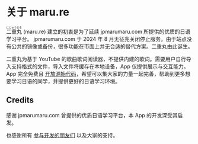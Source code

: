 # 关于 maru.re

<ruby font-jp-serif><rb>二重丸</rb><rt>にじゅうまる</rt></ruby> (maru.re) 建立的初衷是为了延续 jpmarumaru.com 所提供的优质的日语学习平台。
jpmarumaru.com 于 2024 年 8 月无征兆关闭停止服务。由于站点没有公共的镜像或备份，很多功能在市面上并无合适的替代方案。二重丸由此诞生。

二重丸为基于 YouTube 的歌曲歌词阅读器，不提供内建的歌词。需要用户自行导入支持格式的文件，导入文件将缓存在本地设备，App 仅提供展示与交互能力。
App 完全免费且 <a href="https://github.com/maru-re/maru" target="_blank">开放源始代码</a>，希望可以集大家的力量一起完善，帮助到更多想要学习日语的同学，并提供更好的日语学习环境。

## Credits

感谢 jpmarumaru.com 曾提供的优质日语学习平台，本 App 的开发深受其启发。

也感谢所有 <a href="https://github.com/maru-re/maru/graphs/contributors" target="_blank">参与开发的朋友们</a> 以及大家的支持。

<BuildInfo />
